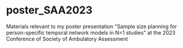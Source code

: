 # poster_SAA2023
Materials relevant to my poster presentation "Sample size planning for person-specific temporal network models in N=1 studies" at the 2023 Conference of Society of Ambulatory Assessment 
